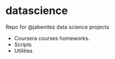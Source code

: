 datascience
===========

Repo for @jabenitez data science projects 

- Coursera courses homeworks.
- Scripts
- Utilities
